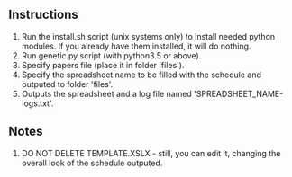 ## Instructions

1. Run the install.sh script (unix systems only) to install needed python modules. If you already have them installed, it will do nothing.
2. Run genetic.py script (with python3.5 or above).
3. Specify papers file (place it in folder 'files').
4. Specify the spreadsheet name to be filled with the schedule and outputed to folder 'files'.
5. Outputs the spreadsheet and a log file named 'SPREADSHEET_NAME-logs.txt'.


## Notes

1. DO NOT DELETE TEMPLATE.XSLX - still, you can edit it, changing the overall look of the schedule outputed. 

